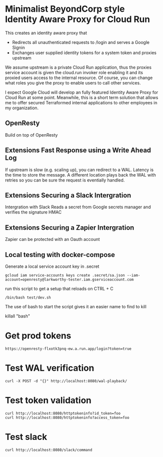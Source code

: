 # Minimalist BeyondCorp style Identity Aware Proxy for Cloud Run

This creates an identity aware proxy that
- Redirects all unauthenticated requests to /login and serves a Google Signin
- Exchanges user supplied identity tokens for a system token and proxies upstream

We assume upstream is a private Cloud Run application, thus the proxies service account
is given the cloud.run invoker role enabling it and its proxied users access to the internal resource. Of course, you can change what roles you give the proxy to enable users to call other services.

I expect Google Cloud will develop an fully featured Identity Aware Proxy for Cloud Run at some point. Meanwhile, this is a short term solution that allows me to offer  secured Terraformed internal applications to other employees in my organization.


## OpenResty

Build on top of OpenResty

## Extensions Fast Response using a Write Ahead Log

If upstream is slow (e.g. scaling up), you can redirect to a WAL. Latency is the time to store the message. 
A different location plays back the WAL with retries so you can be sure the request is eventially handled.

## Extensions Securing a Slack Intergration

Intergration with Slack
Reads a secret from Google secrets manager and verifies the signature HMAC

## Extensions Securing a Zapier Intergration

Zapier can be protected with an Oauth account

## Local testing with docker-compose

Generate a local service account key in .secret

`gcloud iam service-accounts keys create .secret/sa.json --iam-account=openresty@larkworthy-tester.iam.gserviceaccount.com`

run this script to get a setup that reloads on CTRL + C

`/bin/bash test/dev.sh`

The use of bash to start the script gives it an easier name to find to kill

killall "bash"

# Get prod tokens

    https://openresty-flxotk3pnq-ew.a.run.app/login?token=true

# Test WAL verification

    curl -X POST -d "{}" http://localhost:8080/wal-playback/

# Test token validation

    curl http://localhost:8080/httptokeninfo?id_token=foo
    curl http://localhost:8080/httptokeninfo?access_token=foo


# Test slack

    curl http://localhost:8080/slack/command
